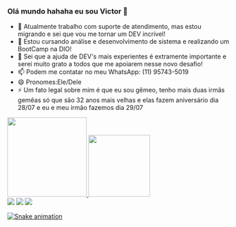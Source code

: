 ### Olá mundo hahaha eu sou Victor 👋

- 🔭 Atualmente trabalho com suporte de atendimento, mas estou migrando e sei que vou me tornar um DEV incrível!
- 🌱 Estou cursando análise e desenvolvimento de sistema e realizando um BootCamp na DIO!
- 🤔 Sei que a ajuda de DEV's mais experientes é extramente importante e serei muito grato a todos que me apoiarem nesse novo desafio!
- 📫 Podem me contatar no meu WhatsApp: (11) 95743-5019
- 😄 Pronomes:Ele/Dele
- ⚡ Um fato legal sobre mim é que eu sou gêmeo, tenho mais duas irmãs gemêas só que são 32 anos mais velhas e elas fazem aniversário dia 28/07 e eu e meu irmão fazemos dia 29/07

<div>
  <a href="https://github.com/VictorTWINS">
<img height="180em" src="https://github-readme-stats.vercel.app/api?username=VictorTWINS&show_icons=true&theme=tokyonight&Include_all_comits=true&count_private=true"/>
<img height="140em" src="https://github-readme-stats.vercel.app/api/top-langs/?username=VictorTWINS&layout=compact&langs_count=16&theme=tokyonight">
</div>
  
<div>
    <a href="[https://img.shields.io/badge/Gmail-D14836?style=for-the-badge&logo=gmail&logoColor=white](https://mail.google.com/mail/u/0/#inbox)"target="_blanke"><img src="https://img.shields.io/badge/Gmail-D14836?style=for-the-badge&logo=gmail&logoColor=white"/></a>
    <a href="https://www.linkedin.com/in/victor-nascimento-de-assun%C3%A7%C3%A3o-0628121b5/"target="_blank"><img src="https://img.shields.io/badge/LinkedIn-0077B5?style=for-the-badge&logo=linkedin&logoColor=white"target="_blank"/></a>
    <a href="https://web.whatsapp.com/"target="_blank"/><img src="https://img.shields.io/badge/WhatsApp-25D366?style=for-the-badge&logo=whatsapp&logoColor=white"target="_blank"/>
  
  ![Snake animation](https://github.com/VictorTWINS/VictorTWINS/blob/output/github-contribution-grid-snake.svg)
  
</div>

